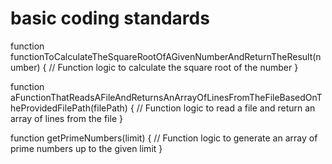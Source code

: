 # basic coding standards


function functionToCalculateTheSquareRootOfAGivenNumberAndReturnTheResult(number) {
    // Function logic to calculate the square root of the number
}


function aFunctionThatReadsAFileAndReturnsAnArrayOfLinesFromTheFileBasedOnTheProvidedFilePath(filePath) {
    // Function logic to read a file and return an array of lines from the file
}


function getPrimeNumbers(limit) {
    // Function logic to generate an array of prime numbers up to the given limit
}
